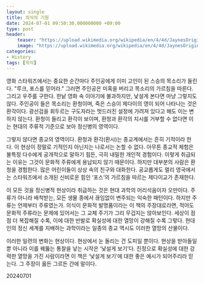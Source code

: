 ```yaml
---
layout: single
title: 의식의 기원
date: 2024-07-01 09:50:30.000000000 +09:00
type: post
header:
    teaser: "https://upload.wikimedia.org/wikipedia/en/4/4d/JaynesOriginOfConsciousness.jpg"
    image: "https://upload.wikimedia.org/wikipedia/en/4/4d/JaynesOriginOfConsciousness.jpg"
categories:
- History
tags: [의식]
---
```


영화 스타워즈에서는 중요한 순간마다 주인공에게 이미 고인이 된 스승의 목소리가 들린다. "루크, 포스를 믿어라." 그러면 주인공은 미혹을 버리고 목소리의 가르침을 따른다. 그리고 우주를 구한다. 한낱 영화 속 이야기에 불과하지만, 낯설게 본다면 마냥 그렇지도 않다. 주인공이 들은 목소리는 환청이며, 죽은 스승이 제다이의 영이 되어 나타나는 것은 환각이다. 광선검을 휘두르는 구도자라는 멋드러진 설정에 가려져 있다고 해도 이는 변하지 않는다. 환청이 들리고 환각이 보이며, 환청과 환각의 지시를 거부할 수 없다면 이는 현대의 주류적 기준으로 보아 정신병의 영역이다.

그렇지 않다면 종교의 영역이다. 환청과 환각(환시)는 종교계에서는 흔히 기적이라 한다. 이 현상이 정말로 기적인지 아닌지는 나로서는 논할 수 없다. 아무튼 종교적 체험은 불특정 다수에게 공개적으로 말하기 힘든, 극히 내밀한 개인적 경험이다. 이렇게 취급되는 이유는 그것이 문화적 주류에게 용납되지 않기 때문이다. 하지만 대부분의 사람은 환청을 경험한다. 많은 어린이들이 상상 속의 친구와 대화한다. 공교롭게도 멀리 영국에서는 스타워즈에서 소개된 신비로운 힘인 ‘포스’의 가르침을 따르는 제다이교가 존재한다.

이 모든 것을 정신병적 현상이라 취급하는 것은 현대 과학의 어리석음이자 오만이다. 주류가 아니라 배척받는, 모든 생물 종에서 끊임없이 변주되는 익숙한 패턴이다. 하지만 주류는 언제부터 주류였는가. 의식이 문화적 발명품이라는 이 책의 주장대로라면, 적어도 문화적 주류라는 문제에 있어서는 그 교체 주기가 그리 무겁지는 않아보인다. 세상이 점점 더 복잡해질 수록, 이에 대한 반발로 확실성에 대한 열망이 강해질 수록 그렇다. 현대인의 정신 세계를 지배하는 과학이라는 일종의 종교 역시도 이러한 열망의 산물이다.

이러한 일련의 변화는 현상이다. 현상에서 눈 돌리는 건 도피일 뿐이다. 현상을 받아들일 뿐 아니라 이를 꿰뚫는 통찰을 낳는 시작은 ‘낯설게 보기’다. 진정으로 확실성에 대한 강력한 열망을 가진 사람이라면 이 책은 ‘낯설게 보기’에 대한 좋은 예시가 되어주리라 믿는다. 그 주장이 옳든 그르든 간에 말이다.

20240701
